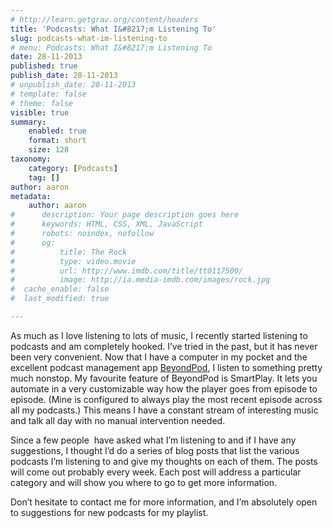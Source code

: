 ```yaml
---
# http://learn.getgrav.org/content/headers
title: 'Podcasts: What I&#8217;m Listening To'
slug: podcasts-what-im-listening-to
# menu: Podcasts: What I&#8217;m Listening To
date: 28-11-2013
published: true
publish_date: 28-11-2013
# unpublish_date: 28-11-2013
# template: false
# theme: false
visible: true
summary:
    enabled: true
    format: short
    size: 128
taxonomy:
    category: [Podcasts]
    tag: []
author: aaron
metadata:
    author: aaron
#      description: Your page description goes here
#      keywords: HTML, CSS, XML, JavaScript
#      robots: noindex, nofollow
#      og:
#          title: The Rock
#          type: video.movie
#          url: http://www.imdb.com/title/tt0117500/
#          image: http://ia.media-imdb.com/images/rock.jpg
#  cache_enable: false
#  last_modified: true

---
```


As much as I love listening to lots of music, I recently started listening to podcasts and am completely hooked. I’ve tried in the past, but it has never been very convenient. Now that I have a computer in my pocket and the excellent podcast management app [BeyondPod](http://www.beyondpod.com/), I listen to something pretty much nonstop. My favourite feature of BeyondPod is SmartPlay. It lets you automate in a very customizable way how the player goes from episode to episode. (Mine is configured to always play the most recent episode across all my podcasts.) This means I have a constant stream of interesting music and talk all day with no manual intervention needed.

Since a few people  have asked what I’m listening to and if I have any suggestions, I thought I’d do a series of blog posts that list the various podcasts I’m listening to and give my thoughts on each of them. The posts will come out probably every week. Each post will address a particular category and will show you where to go to get more information.

Don’t hesitate to contact me for more information, and I’m absolutely open to suggestions for new podcasts for my playlist.

